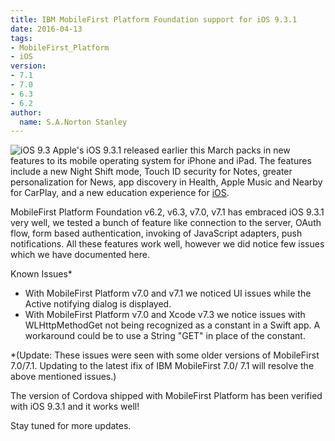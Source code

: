 ```yaml
---
title: IBM MobileFirst Platform Foundation support for iOS 9.3.1
date: 2016-04-13
tags:
- MobileFirst_Platform
- iOS
version:
- 7.1
- 7.0
- 6.3
- 6.2
author:
  name: S.A.Norton Stanley
---
```

![iOS 9.3](https://dl.dropboxusercontent.com/s/las86rdppknh4n1/ios9.3resize.jpg?dl=0)
Apple's iOS 9.3.1 released earlier this March packs in new features to its mobile operating system for iPhone and iPad. The features include a new Night Shift mode, Touch ID security for Notes, greater personalization for News, app discovery in Health, Apple Music and Nearby for CarPlay, and a new education experience for [iOS](http://www.apple.com/ios/updates/).

MobileFirst Platform Foundation v6.2, v6.3, v7.0, v7.1 has embraced iOS 9.3.1 very well, we tested a bunch of feature like connection to the server, OAuth flow, form based authentication, invoking of JavaScript adapters, push notifications. All these features work well, however we did notice few issues which we have documented here.

Known Issues*

 - With MobileFirst Platform v7.0 and v7.1 we noticed UI issues while the Active notifying dialog is displayed. 
 - With MobileFirst Platform v7.0 and Xcode v7.3 we notice issues with WLHttpMethodGet not being recognized as a constant in a Swift app. A workaround could be to use a String "GET" in place of the constant.

*(Update: These issues were seen with some older versions of MobileFirst 7.0/7.1. Updating to the latest ifix of IBM MobileFirst 7.0/ 7.1 will resolve the above mentioned issues.)

The version of Cordova shipped with MobileFirst Platform has been verified with iOS 9.3.1 and it works well!

Stay tuned for more updates.